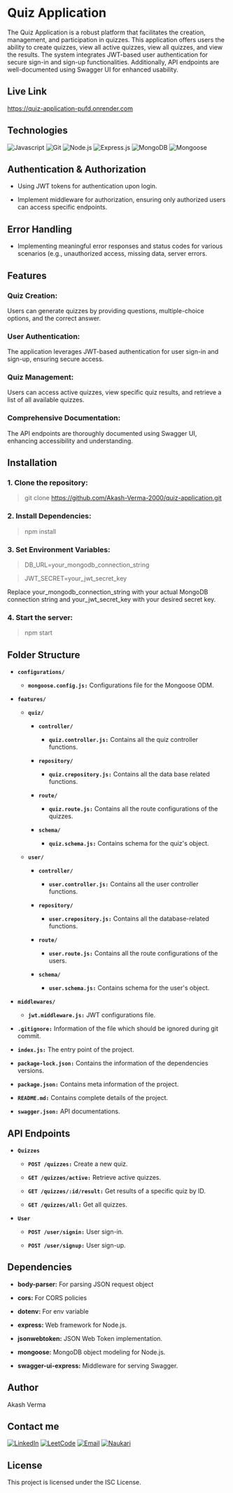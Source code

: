 # Quiz Application

The Quiz Application is a robust platform that facilitates the creation, management, and participation in quizzes. This application offers users the ability to create quizzes, view all active quizzes, view all quizzes, and view the results. The system integrates JWT-based user authentication for secure sign-in and sign-up functionalities. Additionally, API endpoints are well-documented using Swagger UI for enhanced usability.

## Live Link 

https://quiz-application-pufd.onrender.com

## Technologies

![Javascript](https://img.shields.io/badge/JavaScript-F7DF1E?style=for-the-badge&logo=javascript&logoColor=black)
![Git](https://img.shields.io/badge/GIT-E44C30?style=for-the-badge&logo=git&logoColor=white)
![Node.js](https://img.shields.io/badge/Node.js-43853D?style=for-the-badge&logo=node.js&logoColor=white)
![Express.js](https://img.shields.io/badge/Express.js-404D59?style=for-the-badge)
![MongoDB](https://img.shields.io/badge/MongoDB-4EA94B?style=for-the-badge&logo=mongodb&logoColor=white)
![Mongoose](https://img.shields.io/badge/Mongoose-darkred?style=for-the-badge&logoColor=white)


## Authentication & Authorization

- Using JWT tokens for authentication upon login.

- Implement middleware for authorization, ensuring only authorized users can access specific endpoints.


## Error Handling

- Implementing meaningful error responses and status codes for various scenarios (e.g., unauthorized access, missing data, server errors.


## Features

### Quiz Creation:
 Users can generate quizzes by providing questions, multiple-choice options, and the correct answer.
### User Authentication: 
The application leverages JWT-based authentication for user sign-in and sign-up, ensuring secure access.
### Quiz Management:
 Users can access active quizzes, view specific quiz results, and retrieve a list of all available quizzes.
### Comprehensive Documentation:
 The API endpoints are thoroughly documented using Swagger UI, enhancing accessibility and understanding.

## Installation

### 1. Clone the repository: 
> git clone https://github.com/Akash-Verma-2000/quiz-application.git

### 2. Install Dependencies:
> npm install

### 3. Set Environment Variables:

> DB_URL=your_mongodb_connection_string

> JWT_SECRET=your_jwt_secret_key

Replace your_mongodb_connection_string with your actual MongoDB connection string and your_jwt_secret_key with your desired secret key.

### 4. Start the server:

> npm start

## Folder Structure

- **`configurations/`**

    - **`mongoose.config.js:`** Configurations file for the Mongoose ODM.

- **`features/`**

    - **`quiz/`**

        - **`controller/`**

            - **`quiz.controller.js:`** Contains all the quiz controller functions.

        - **`repository/`**

            - **`quiz.crepository.js:`** Contains all the data base related functions.

        - **`route/`**

            - **`quiz.route.js:`** Contains all the route configurations of the quizzes.

        - **`schema/`**

            - **`quiz.schema.js:`** Contains schema for the quiz's object.

    - **`user/`**

        - **`controller/`**

            - **`user.controller.js:`** Contains all the user controller functions.

        - **`repository/`**

            - **`user.crepository.js:`** Contains all the database-related functions.

        - **`route/`**

            - **`user.route.js:`** Contains all the route configurations of the users.

        - **`schema/`**

            - **`user.schema.js:`** Contains schema for the user's object.

- **`middlewares/`**
    - **`jwt.middleware.js:`** JWT configurations file.

- **`.gitignore:`** Information of the file which should be ignored during git commit.

- **`index.js:`** The entry point of the project.

- **`package-lock.json:`** Contains the information of the dependencies versions.

- **`package.json:`** Contains meta information of the project.

- **`README.md:`** Contains complete details of the project.

- **`swagger.json:`** API documentations.

## API Endpoints

- **`Quizzes`**

    - **`POST /quizzes:`** Create a new quiz.

    - **`GET /quizzes/active:`** Retrieve active quizzes.

    - **`GET /quizzes/:id/result:`** Get results of a specific quiz by ID.

    - **`GET /quizzes/all:`** Get all quizzes.

- **`User`**

    - **`POST /user/signin:`** User sign-in.

    - **`POST /user/signup:`** User sign-up.

## Dependencies
- **body-parser:** For parsing JSON request object
  
- **cors:** For CORS policies
  
- **dotenv:** For env variable

- **express:** Web framework for Node.js.

- **jsonwebtoken:** JSON Web Token implementation.

- **mongoose:** MongoDB object modeling for Node.js.

- **swagger-ui-express:** Middleware for serving Swagger.

## Author

Akash Verma

## Contact me 

 [![LinkedIn](https://img.shields.io/badge/LinkedIn-0077B5?style=for-the-badge&logo=linkedin&logoColor=white)](https://www.linkedin.com/in/akash-verma-09aug2000/)  [![LeetCode](https://img.shields.io/badge/-LeetCode-FFA116?style=for-the-badge&logo=LeetCode&logoColor=black)](https://leetcode.com/Akash_Verma2000/)  [![Email](https://img.shields.io/badge/Email-D14836?style=for-the-badge&logo=gmail&logoColor=white)](mailto:akash.verma217112@gmail.com) 
 [![Naukari](https://img.shields.io/badge/Naukri.com-0A66C2?style=for-the-badge&logo=Naukri.com&logoColor=white)](https://www.naukri.com/mnjuser/profile)
  
## License

This project is licensed under the ISC License.

